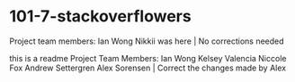 # 101-7-stackoverflowers

Project team members:
Ian Wong
Nikkii was here | No corrections needed

this is a readme
Project Team Members:
Ian Wong
Kelsey Valencia
Niccole Fox
Andrew Settergren
Alex Sorensen | Correct the changes made by Alex

